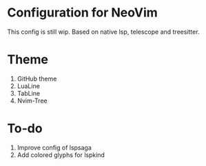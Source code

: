 # Configuration for NeoVim

This config is still wip.
Based on native lsp, telescope and treesitter.

# Theme
1. GitHub theme
2. LuaLine
3. TabLine
4. Nvim-Tree

# To-do
1. Improve config of lspsaga
2. Add colored glyphs for lspkind
